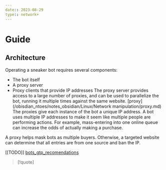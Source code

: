 ```yaml
---
date:: 2023-08-29
type:: network+
---
```

# Guide 

## Architecture
Operating a sneaker bot requires several components:

- The bot itself
- A proxy server
- Proxy clients that provide IP addresses
The proxy server provides access to a large number of proxies, and can be used to parallelize the bot, running it multiple times against the same website.
[proxy](/obisdian_ntoes/notes_obsidian/Linux/Network manipulation/proxy.md)
The proxies give each instance of the bot a unique IP address. A bot uses multiple IP addresses to make it seem like multiple people are performing actions. For example, mass-entering into one online queue can increase the odds of actually making a purchase.

A proxy helps mask bots as multiple buyers. Otherwise, a targeted website can determine that all entries are from one source and ban the IP.

[[TODO]]
[bots_gtp_recomendations](/bots_gtp_recomendations.md)

>[!quote]